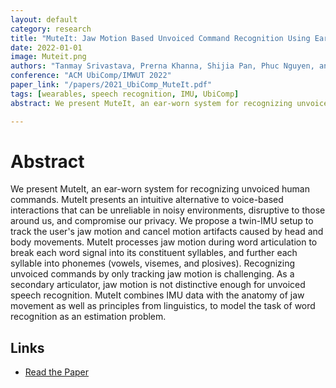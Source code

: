 ```yaml
---
layout: default
category: research
title: "MuteIt: Jaw Motion Based Unvoiced Command Recognition Using Earable"
date: 2022-01-01
image: Muteit.png
authors: "Tanmay Srivastava, Prerna Khanna, Shijia Pan, Phuc Nguyen, and Shubham Jain"
conference: "ACM UbiComp/IMWUT 2022"
paper_link: "/papers/2021_UbiComp_MuteIt.pdf"
tags: [wearables, speech recognition, IMU, UbiComp]
abstract: We present MuteIt, an ear-worn system for recognizing unvoiced human commands. MuteIt presents an intuitive alternative to voice-based interactions that can be unreliable in noisy environments, disruptive to those around us, and compromise our privacy. We propose a twin-IMU setup to track the user's jaw motion and cancel motion artifacts caused by head and body movements. MuteIt processes jaw motion during word articulation to break each word signal into its constituent syllables, and further each syllable into phonemes (vowels, visemes, and plosives). Recognizing unvoiced commands by only tracking jaw motion is challenging. As a secondary articulator, jaw motion is not distinctive enough for unvoiced speech recognition. MuteIt combines IMU data with the anatomy of jaw movement as well as principles from linguistics, to model the task of word recognition as an estimation problem.

---
```


# Abstract
We present MuteIt, an ear-worn system for recognizing unvoiced human commands. MuteIt presents an intuitive alternative to voice-based interactions that can be unreliable in noisy environments, disruptive to those around us, and compromise our privacy. We propose a twin-IMU setup to track the user's jaw motion and cancel motion artifacts caused by head and body movements. MuteIt processes jaw motion during word articulation to break each word signal into its constituent syllables, and further each syllable into phonemes (vowels, visemes, and plosives). Recognizing unvoiced commands by only tracking jaw motion is challenging. As a secondary articulator, jaw motion is not distinctive enough for unvoiced speech recognition. MuteIt combines IMU data with the anatomy of jaw movement as well as principles from linguistics, to model the task of word recognition as an estimation problem.

## Links
- [Read the Paper](https://people.cs.umass.edu/~phuc/papers/MuteIt_UbiComp22.pdf)
